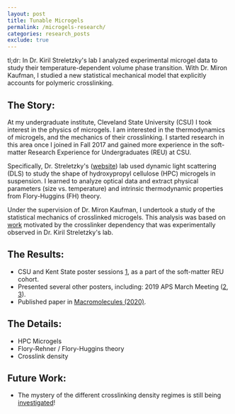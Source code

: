 ```yaml
---
layout: post
title: Tunable Microgels
permalink: /microgels-research/
categories: research_posts
exclude: true
---
```


tl;dr: 
In Dr. Kiril Streletzky's lab I analyzed experimental microgel data to study their temperature-dependent volume phase transition. With Dr. Miron Kaufman, I studied a new statistical mechanical model that explicitly accounts for polymeric crosslinking.

## The Story:
At my undergraduate institute, Cleveland State University (CSU) I took interest in the physics of microgels. I am interested in the thermodynamics of microgels, and the mechanics of their crosslinking. I started research in this area once I joined in Fall 2017 and gained more experience in the soft-matter Research Experience for Undergraduates (REU) at CSU.


Specifically, Dr. Streletzky's ([website][kiril-website]) lab used dynamic light scattering (DLS) to study the shape of hydroxypropyl cellulose (HPC) microgels in suspension. I learned to analyze optical data and extract physical parameters (size vs. temperature) and intrinsic thermodynamic properties from Flory-Huggins (FH) theory.

Under the supervision of Dr. Miron Kaufman, I undertook a study of the statistical mechanics of crosslinked microgels. This analysis was based on [work][miron-work] motivated by the crosslinker dependency that was experimentally observed in Dr. Kiril Streletzky's lab.

## The Results:
- CSU and Kent State poster sessions [1][csu-poster], as a part of the soft-matter REU cohort.
- Presented several other posters, including: 2019 APS March Meeting ([2][kiril-poster], [3][miron-poster]).
- Published paper in [Macromolecules (2020)][paper-link].

## The Details:
- HPC Microgels
- Flory-Rehner / Flory-Huggins theory
- Crosslink density

## Future Work:
- The mystery of the different crosslinking density regimes is still being [investigated][sam-paper]!

[kiril-website]: https://facultyprofile.csuohio.edu/csufacultyprofile/detail.cfm?FacultyID=k_streletzky
[paper-link]: https://pubs.acs.org/doi/abs/10.1021/acs.macromol.0c01605
[sam-paper]: https://meetings.aps.org/Meeting/MAR22/Session/N00.43
[kiril-poster]: /assets/kirilaps-poster.pdf
[miron-poster]: assets/aps-poster.pdf
[csu-poster]: /assets/nours-kent-poster
[miron-work]: https://www.mdpi.com/1099-4300/20/7/501